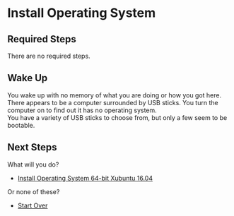 # Install Operating System

## Required Steps

There are no required steps.

## Wake Up

You wake up with no memory of what you are doing or how you got here.
There appears to be a computer surrounded by USB sticks.
You turn the computer on to find out it has no operating system.  
You have a variety of USB sticks to choose from, but only a few seem to be bootable.

## Next Steps

What will you do?

- [Install Operating System 64-bit Xubuntu 16.04](xubuntu/64-bit/16-04/install-operating-system.md)

Or none of these?

- [Start Over](/README.md)
